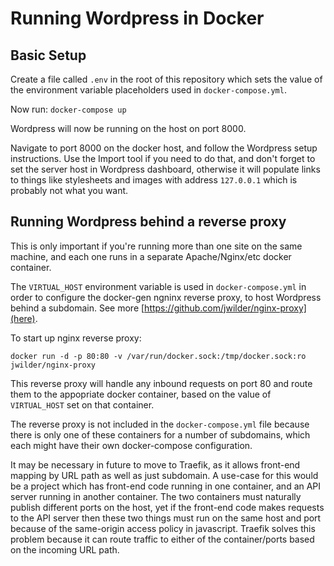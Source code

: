 # Running Wordpress in Docker

## Basic Setup

Create a file called `.env` in the root of this repository which sets the value of the environment variable placeholders used in `docker-compose.yml`.

Now run: `docker-compose up`

Wordpress will now be running on the host on port 8000.

Navigate to port 8000 on the docker host, and follow the Wordpress setup instructions.  Use the Import tool if you need to do that, and don't forget to set the server host in Wordpress dashboard, otherwise it will populate links to things like stylesheets and images with address `127.0.0.1` which is probably not what you want. 

## Running Wordpress behind a reverse proxy

This is only important if you're running more than one site on the same machine, and each one runs in a separate Apache/Nginx/etc docker container.

The `VIRTUAL_HOST` environment variable is used in `docker-compose.yml` in order to configure the docker-gen ngninx reverse proxy, to host Wordpress behind a subdomain.  See more [https://github.com/jwilder/nginx-proxy](here).  

To start up nginx reverse proxy:

`docker run -d -p 80:80 -v /var/run/docker.sock:/tmp/docker.sock:ro jwilder/nginx-proxy`

This reverse proxy will handle any inbound requests on port 80 and route them to the appopriate docker container, based on the value of `VIRTUAL_HOST` set on that container.

The reverse proxy is not included in the `docker-compose.yml` file because there is only one of these containers for a number of subdomains, which each might have their own docker-compose configuration.

It may be necessary in future to move to Traefik, as it allows front-end mapping by URL path as well as just subdomain.  A use-case for this would be a project which has front-end code running in one container, and an API server running in another container.  The two containers must naturally publish different ports on the host, yet if the front-end code makes requests to the API server then these two things must run on the same host and port because of the same-origin access policy in javascript.  Traefik solves this problem because it can route traffic to either of the container/ports based on the incoming URL path.  
